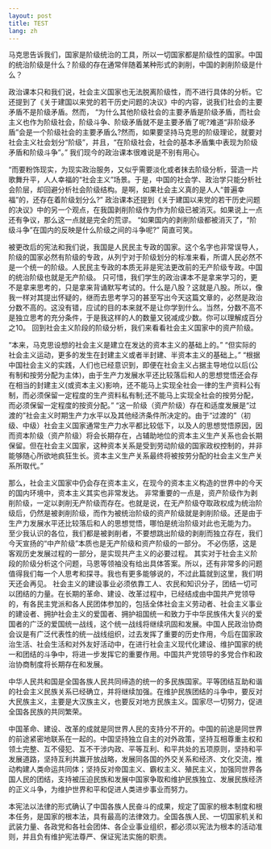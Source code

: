 ```yaml
---
layout: post
title: TEST
lang: zh
---
```


马克思告诉我们，国家是阶级统治的工具，所以一切国家都是阶级性的国家。中国的统治阶级是什么？阶级的存在通常伴随着某种形式的剥削，中国的剥削阶级是什么？

政治课本只和我们说，社会主义国家也无法脱离阶级性，而不进行具体的分析。它还提到了《关于建国以来党的若干历史问题的决议》中的内容，说我们社会的主要矛盾不是阶级矛盾。然而， “为什么其他阶级社会的主要矛盾是阶级矛盾，而社会主义也作为阶级社会，阶级斗争、阶级矛盾就不是主要矛盾了呢?难道“非阶级矛盾”会是一个阶级社会的主要矛盾么?然而，如果要坚持马克思的阶级理论，就要对社会主义社会划分“阶级”，并且，“在阶级社会，社会的基本矛盾集中表现为阶级矛盾和阶级斗争”。” 我们现今的政治课本很难说是不别有用心。

“而要粉饰现实，为现实政治服务，又似乎需要淡化或者抹去阶级分析，营造一片歌舞升平，人人幸福的“社会主义”场景。于是，中国的社会学、政治学只能分析社会阶层，却回避分析社会阶级结构。是啊，如果社会主义真的是人人“普遍幸福”的，还存在着阶级划分么?” 政治课本还提到《关于建国以来党的若干历史问题的决议》中的另一个观点，在我国剥削阶级作为作为阶级已被消灭。如果说上一点还有争议，那么这一点就是完全的荒谬。 “如果国内的剥削阶级都被消灭了，“阶级斗争”在国内的反映是什么阶级之间的斗争呢?” 简直可笑。

被更改后的宪法和我们说，我国是人民民主专政的国家。这个名字也非常误导人，阶级的国家必然有阶级的专政，从列宁对于阶级划分的标准来看，所谓人民必然不是一个统一的阶级。人民民主专政的本质无非是宪法更改前的无产阶级专政。中国的统治阶级也就是无产阶级。 只可惜，我们学生的政治课本不是拿来学习的，更不是拿来思考的，只是拿来背诵默写考试的。什么是八股？这就是八股。所以，像我一样对其提出怀疑的，继而去思考学习的甚至写出今天这篇文章的，必然是政治分数不高的。这没有错，应试的目的本来就不是让你学到什么。当然，分数不高不是独立思考的充分条件，于是我这样的人的数量又锐减成少数。你可以理解成百分之10。 回到社会主义阶段的阶级分析，我们来看看社会主义国家中的资产阶级。

“本来，马克思设想的社会主义是建立在发达的资本主义的基础上的。” “但实际的社会主义运动，更多的发生在封建主义或者半封建、半资本主义的基础上。” “根据中国社会主义的实践，人们也已经意识到，即便在社会主义占据主导地位以后(公有制和按劳分配为主体)，由于生产力发展水平还比较落后和人的思想觉悟还会存在相当的封建主义(或资本主义)影响，还不能马上实现全社会一律的生产资料公有制，而必须保留一定程度的生产资料私有制;还不能马上实现全社会的按劳分配，而必须保留一定程度的按资分配。” “这一阶级（资产阶级）存在和适度发展是“过渡的”社会主义时期生产力水平以及其他经济条件所决定的。由于“过渡的”（初级、中级）社会主义国家通常生产力水平都比较低下，以及人的思想觉悟原因，因而资本阶级（资产阶级）将会长期存在，占辅助地位的资本主义生产关系也会长期保留。但在社会主义国家，这种资本关系是受到劳动阶级的国家政权控制的，并非能够随心所欲地疯狂生长。资本主义生产关系最终将被按劳分配的社会主义生产关系所取代。”

那么，社会主义国家中仍会存在资本主义，在现今的资本主义构造的世界中的今天的国内环境中，资本主义其实也非常发达。 非常重要的一点是，资产阶级作为剥削阶级，一定以剥削无产阶级而存在。也就是说，在无产阶级夺取政权成为统治阶级后，仍然是被剥削阶级，而作为被统治阶级的资产阶级就是剥削阶级。还是由于生产力发展水平还比较落后和人的思想觉悟，哪怕是统治阶级对此也无能为力。 至少我认识的各位，我们都是被剥削者，不要想跳出阶级的剥削而独立存在，我们今天宣扬的“中产阶级”本质也是无产阶级和资产阶级的一部分。 不必伤感，这是客观历史发展过程的一部分，是实现共产主义的必要过程。 其实对于社会主义阶段的阶级分析这个问题，马恩等领袖没有给出具体答案。所以，还有非常多的问题值得我们每一个人思考和探寻。我也有更多能够说的，不过此篇就到这里，我们明天还会再见。
社会主义的建设事业必须依靠工人、农民和知识分子，团结一切可以团结的力量。在长期的革命、建设、改革过程中，已经结成由中国共产党领导的，有各民主党派和各人民团体参加的，包括全体社会主义劳动者、社会主义事业的建设者、拥护社会主义的爱国者、拥护祖国统一和致力于中华民族伟大复兴的爱国者的广泛的爱国统一战线，这个统一战线将继续巩固和发展。中国人民政治协商会议是有广泛代表性的统一战线组织，过去发挥了重要的历史作用，今后在国家政治生活、社会生活和对外友好活动中，在进行社会主义现代化建设、维护国家的统一和团结的斗争中，将进一步发挥它的重要作用。中国共产党领导的多党合作和政治协商制度将长期存在和发展。

中华人民共和国是全国各族人民共同缔造的统一的多民族国家。平等团结互助和谐的社会主义民族关系已经确立，并将继续加强。在维护民族团结的斗争中，要反对大民族主义，主要是大汉族主义，也要反对地方民族主义。国家尽一切努力，促进全国各民族的共同繁荣。

中国革命、建设、改革的成就是同世界人民的支持分不开的。中国的前途是同世界的前途紧密地联系在一起的。中国坚持独立自主的对外政策，坚持互相尊重主权和领土完整、互不侵犯、互不干涉内政、平等互利、和平共处的五项原则，坚持和平发展道路，坚持互利共赢开放战略，发展同各国的外交关系和经济、文化交流，推动构建人类命运共同体；坚持反对帝国主义、霸权主义、殖民主义，加强同世界各国人民的团结，支持被压迫民族和发展中国家争取和维护民族独立、发展民族经济的正义斗争，为维护世界和平和促进人类进步事业而努力。

本宪法以法律的形式确认了中国各族人民奋斗的成果，规定了国家的根本制度和根本任务，是国家的根本法，具有最高的法律效力。全国各族人民、一切国家机关和武装力量、各政党和各社会团体、各企业事业组织，都必须以宪法为根本的活动准则，并且负有维护宪法尊严、保证宪法实施的职责。
